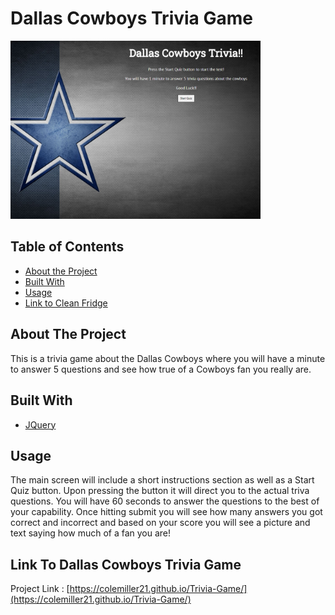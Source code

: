 # Dallas Cowboys Trivia Game

<div align="left">
    <img src="assets/images/Trivia.png" width="400px"</img> 
</div>

## Table of Contents

* [About the Project](#about-the-project)
* [Built With](#built-with)
* [Usage](#usage)
* [Link to Clean Fridge](#link-to-clean-fridge)

## About The Project

This is a trivia game about the Dallas Cowboys where you will have a minute to answer 5 questions and see how true of a Cowboys fan you really are. 


## Built With

* [JQuery](https://jquery.com)


## Usage

The main screen will include a short instructions section as well as a Start Quiz button. Upon pressing the button it will direct you to the actual triva questions. You will have 60 seconds to answer the questions to the best of your capability. Once hitting submit you will see how many answers you got correct and incorrect and based on your score you will see a picture and text saying how much of a fan you are!



## Link To Dallas Cowboys Trivia Game

Project Link : [https://colemiller21.github.io/Trivia-Game/](https://colemiller21.github.io/Trivia-Game/)
